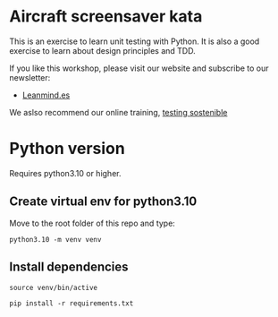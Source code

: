 # Aircraft screensaver kata

This is an exercise to learn unit testing with Python. It is also a good exercise
to learn about design principles and TDD.

If you like this workshop, please visit our website and subscribe to our newsletter:

* [Leanmind.es](https://leanmind.es)

We aslso recommend our online training, [testing sostenible](https://testingsostenible.com)

# Python version

Requires python3.10 or higher.

## Create virtual env for python3.10

Move to the root folder of this repo and type:

`python3.10 -m venv venv`

## Install dependencies

`source venv/bin/active`

`pip install -r requirements.txt`

